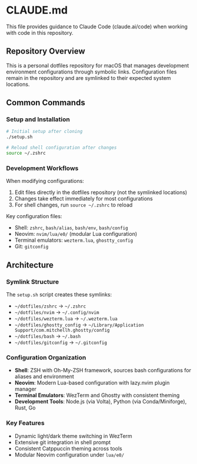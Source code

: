 # CLAUDE.md

This file provides guidance to Claude Code (claude.ai/code) when working with code in this repository.

## Repository Overview

This is a personal dotfiles repository for macOS that manages development environment configurations through symbolic links. Configuration files remain in the repository and are symlinked to their expected system locations.

## Common Commands

### Setup and Installation
```bash
# Initial setup after cloning
./setup.sh

# Reload shell configuration after changes
source ~/.zshrc
```

### Development Workflows

When modifying configurations:
1. Edit files directly in the dotfiles repository (not the symlinked locations)
2. Changes take effect immediately for most configurations
3. For shell changes, run `source ~/.zshrc` to reload

Key configuration files:
- Shell: `zshrc`, `bash/alias`, `bash/env`, `bash/config`
- Neovim: `nvim/lua/e0/` (modular Lua configuration)
- Terminal emulators: `wezterm.lua`, `ghostty_config`
- Git: `gitconfig`

## Architecture

### Symlink Structure
The `setup.sh` script creates these symlinks:
- `~/dotfiles/zshrc` → `~/.zshrc`
- `~/dotfiles/nvim` → `~/.config/nvim`
- `~/dotfiles/wezterm.lua` → `~/.wezterm.lua`
- `~/dotfiles/ghostty_config` → `~/Library/Application Support/com.mitchellh.ghostty/config`
- `~/dotfiles/bash` → `~/.bash`
- `~/dotfiles/gitconfig` → `~/.gitconfig`

### Configuration Organization
- **Shell**: ZSH with Oh-My-ZSH framework, sources bash configurations for aliases and environment
- **Neovim**: Modern Lua-based configuration with lazy.nvim plugin manager
- **Terminal Emulators**: WezTerm and Ghostty with consistent theming
- **Development Tools**: Node.js (via Volta), Python (via Conda/Miniforge), Rust, Go

### Key Features
- Dynamic light/dark theme switching in WezTerm
- Extensive git integration in shell prompt
- Consistent Catppuccin theming across tools
- Modular Neovim configuration under `lua/e0/`